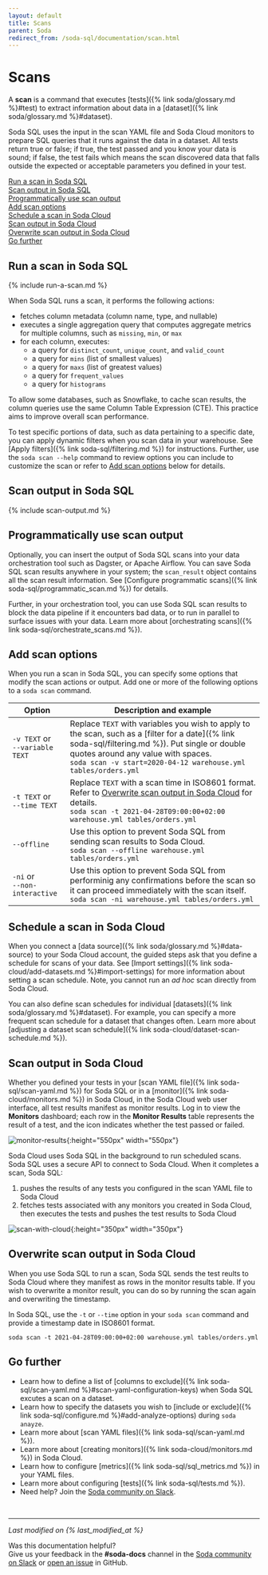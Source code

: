 ```yaml
---
layout: default
title: Scans
parent: Soda
redirect_from: /soda-sql/documentation/scan.html
---
```


# Scans 

A **scan** is a command that executes [tests]({% link soda/glossary.md %}#test) to extract information about data in a [dataset]({% link soda/glossary.md %}#dataset). 

Soda SQL uses the input in the scan YAML file and Soda Cloud monitors to prepare SQL queries that it runs against the data in a dataset. All tests return true or false; if true, the test passed and you know your data is sound; if false, the test fails which means the scan discovered data that falls outside the expected or acceptable parameters you defined in your test.

[Run a scan in Soda SQL](#run-a-scan-in-soda-sql)<br />
[Scan output in Soda SQL](#scan-output-in-soda-sql)<br />
[Programmatically use scan output](#programmatically-use-scan-output)<br />
[Add scan options](#add-scan-options)<br />
[Schedule a scan in Soda Cloud](#schedule-a-scan-in-soda-cloud)<br />
[Scan output in Soda Cloud](#scan-output-in-soda-cloud)<br />
[Overwrite scan output in Soda Cloud](#overwrite-scan-output-in-soda-cloud)<br />
[Go further](#go-further)<br />

## Run a scan in Soda SQL

{% include run-a-scan.md %}

When Soda SQL runs a scan, it performs the following actions:
- fetches column metadata (column name, type, and nullable)
- executes a single aggregation query that computes aggregate metrics for multiple columns, such as `missing`, `min`, or `max`
- for each column, executes:
  - a query for `distinct_count`, `unique_count`, and `valid_count`
  - a query for `mins` (list of smallest values)
  - a query for `maxs` (list of greatest values)
  - a query for `frequent_values`
  - a query for `histograms`

To allow some databases, such as Snowflake, to cache scan results, the column queries use the same Column Table Expression (CTE). This practice aims to improve overall scan performance.

To test specific portions of data, such as data pertaining to a specific date, you can apply dynamic filters when you scan data in your warehouse. See [Apply filters]({% link soda-sql/filtering.md %}) for instructions. Further, use the `soda scan --help` command to review options you can include to customize the scan or refer to [Add scan options](#add-scan-options) below for details.

## Scan output in Soda SQL

{% include scan-output.md %}


## Programmatically use scan output 

Optionally, you can insert the output of Soda SQL scans into your data orchestration tool such as Dagster, or Apache Airflow. You can save Soda SQL scan results anywhere in your system; the `scan_result` object contains all the scan result information. See [Configure programmatic scans]({% link soda-sql/programmatic_scan.md %}) for details.

Further, in your orchestration tool, you can use Soda SQL scan results to block the data pipeline if it encounters bad data, or to run in parallel to surface issues with your data. Learn more about [orchestrating scans]({% link soda-sql/orchestrate_scans.md %}).

## Add scan options

When you run a scan in Soda SQL, you can specify some options that modify the scan actions or output. Add one or more of the following options to a `soda scan` command.

| Option | Description and example| 
| --------  | ---------------------- | 
| `-v TEXT` or<br /> `--variable TEXT` | Replace `TEXT` with variables you wish to apply to the scan, such as a [filter for a date]({% link soda-sql/filtering.md %}). Put single or double quotes around any value with spaces. <br />  `soda scan -v start=2020-04-12 warehouse.yml tables/orders.yml` |
| `-t TEXT` or<br /> `--time TEXT` | Replace `TEXT` with a scan time in ISO8601 format. Refer to [Overwrite scan output in Soda Cloud](#overwrite-scan-output-in-soda-cloud) for details. <br /> `soda scan -t 2021-04-28T09:00:00+02:00 warehouse.yml tables/orders.yml` |
| `--offline` | Use this option to prevent Soda SQL from sending scan results to Soda Cloud. <br /> `soda scan --offline warehouse.yml tables/orders.yml` |
| `-ni` or<br /> `--non-interactive` | Use this option to prevent Soda SQL from performinig any confirmations before the scan so it can proceed immediately with the scan itself. <br /> `soda scan -ni warehouse.yml tables/orders.yml` |


## Schedule a scan in Soda Cloud

When you connect a [data source]({% link soda/glossary.md %}#data-source) to your Soda Cloud account, the guided steps ask that you define a schedule for scans of your data. See [Import settings]({% link soda-cloud/add-datasets.md %}#import-settings) for more information about setting a scan schedule. Note, you cannot run an *ad hoc* scan directly from Soda Cloud.

You can also define scan schedules for individual [datasets]({% link soda/glossary.md %}#dataset). For example, you can specify a more frequent scan schedule for a dataset that changes often. Learn more about [adjusting a dataset scan schedule]({% link soda-cloud/dataset-scan-schedule.md %}). 

## Scan output in Soda Cloud

Whether you defined your tests in your [scan YAML file]({% link soda-sql/scan-yaml.md %}) for Soda SQL or in a [monitor]({% link soda-cloud/monitors.md %}) in Soda Cloud, in the Soda Cloud web user interface, all test results manifest as monitor results. Log in to view the **Monitors** dashboard; each row in the **Monitor Results** table represents the result of a test, and the icon indicates whether the test passed or failed.

![monitor-results](/assets/images/monitor-results.png){:height="550px" width="550px"}

Soda Cloud uses Soda SQL in the background to run scheduled scans. Soda SQL uses a secure API to connect to Soda Cloud. When it completes a scan, Soda SQL:
1. pushes the results of any tests you configured in the scan YAML file to Soda Cloud
2. fetches tests associated with any monitors you created in Soda Cloud, then executes the tests and pushes the test results to Soda Cloud

![scan-with-cloud](/assets/images/scan-with-cloud.png){:height="350px" width="350px"}


## Overwrite scan output in Soda Cloud

When you use Soda SQL to run a scan, Soda SQL sends the test reults to Soda Cloud where they manifest as rows in the monitor results table. If you wish to overwrite a monitor result, you can do so by running the scan again and overwriting the timestamp.  

In Soda SQL, use the `-t` or `--time` option in your `soda scan` command and provide a timestamp date in ISO8601 format. 

```shell
soda scan -t 2021-04-28T09:00:00+02:00 warehouse.yml tables/orders.yml 
```
 

## Go further

* Learn how to define a list of [columns to exclude]({% link soda-sql/scan-yaml.md %}#scan-yaml-configuration-keys) when Soda SQL excutes a scan on a dataset. 
* Learn how to specify the datasets you wish to [include or exclude]({% link soda-sql/configure.md %}#add-analyze-options) during `soda anayze`.
* Learn more about [scan YAML files]({% link soda-sql/scan-yaml.md %}).
* Learn more about [creating monitors]({% link soda-cloud/monitors.md %}) in Soda Cloud.
* Learn how to configure [metrics]({% link soda-sql/sql_metrics.md %}) in your YAML files.
* Learn more about configuring [tests]({% link soda-sql/tests.md %}).
* Need help? Join the <a href="http://community.soda.io/slack" target="_blank"> Soda community on Slack</a>.

<br />

---
*Last modified on {% last_modified_at %}*

Was this documentation helpful? <br /> Give us your feedback in the **#soda-docs** channel in the <a href="http://community.soda.io/slack" target="_blank"> Soda community on Slack</a> or <a href="https://github.com/sodadata/docs/issues/new" target="_blank">open an issue</a> in GitHub.